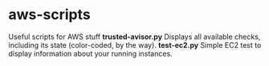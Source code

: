 # aws-scripts
Useful scripts for AWS stuff
**trusted-avisor.py** Displays all available checks, including its state (color-coded, by the way).
**test-ec2.py** Simple EC2 test to display information about your running instances.
